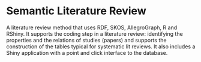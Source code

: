 # Semantic Literature Review

A literature review method that uses RDF, SKOS, AllegroGraph, R and RShiny. 
It supports the coding step in a literature review: identifying the properties and the 
relations of studies (papers) and supports the construction of the tables typical for 
systematic lit reviews. It also includes a Shiny application with a point and click interface
to the database. 
